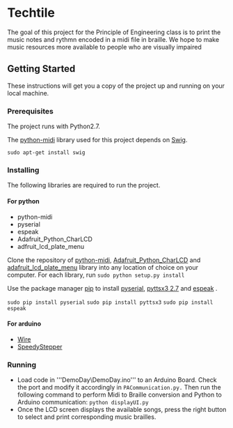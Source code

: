 # Techtile

The goal of this project for the Principle of Engineering class is to print the music notes and rythmn encoded in a midi file in braille.  We hope to make music resources more available to people who are visually impaired


## Getting Started

These instructions will get you a copy of the project up and running on your local machine.

### Prerequisites
The project runs with Python2.7.

The [python-midi](https://github.com/vishnubob/python-midi) library used for this project depends on [Swig](http://www.swig.org/).
```
sudo apt-get install swig
```


### Installing

The following libraries are required to run the project. 
#### For python 
* python-midi
* pyserial
* espeak
* Adafruit_Python_CharLCD
* adfruit_lcd_plate_menu 

Clone the repository of [python-midi](https://github.com/vishnubob/python-midi), [Adafruit_Python_CharLCD](https://github.com/adafruit/Adafruit_Python_CharLCD.git) and [adafruit_lcd_plate_menu](https://github.com/rodrigodiez/adafruit_lcd_plate_menu) library into any location of choice on your computer. For each library, run
```sudo python setup.py install```

Use the package manager [pip](https://pip.pypa.io/en/stable/) to install [pyserial](https://github.com/pyserial/pyserial), [pyttsx3 2.7](https://pypi.org/project/pyttsx3/) and [espeak](https://pypi.org/search/?q=espeak) . 

``` sudo pip install pyserial ```
``` sudo pip install pyttsx3 ```
``` sudo pip install espeak ```

#### For arduino 
* [Wire](https://www.arduino.cc/en/Reference/Wire)
* [SpeedyStepper](https://github.com/Stan-Reifel/SpeedyStepper) 

### Running
* Load code in '''DemoDay\DemoDay.ino''' to an Arduino Board. Check the port and modify it accordingly in ```PACommunication.py.``` Then run the following command to perform Midi to Braille conversion and Python to Arduino communication:
```python displayUI.py ``` 
* Once the LCD screen displays the available songs, press the right button to select and print corresponding music brailles. 
